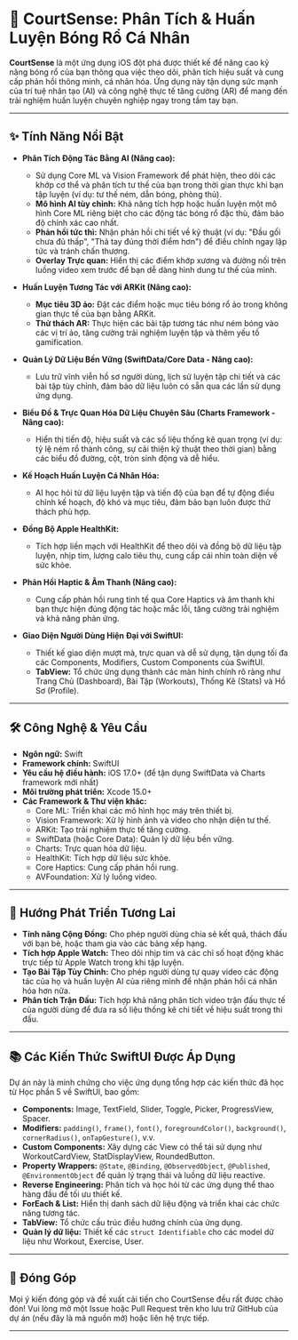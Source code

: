 # 🏀 CourtSense: Phân Tích & Huấn Luyện Bóng Rổ Cá Nhân

**CourtSense** là một ứng dụng iOS đột phá được thiết kế để nâng cao kỹ năng bóng rổ của bạn thông qua việc theo dõi, phân tích hiệu suất và cung cấp phản hồi thông minh, cá nhân hóa. Ứng dụng này tận dụng sức mạnh của trí tuệ nhân tạo (AI) và công nghệ thực tế tăng cường (AR) để mang đến trải nghiệm huấn luyện chuyên nghiệp ngay trong tầm tay bạn.

---

## ✨ Tính Năng Nổi Bật

* **Phân Tích Động Tác Bằng AI (Nâng cao):**
    * Sử dụng Core ML và Vision Framework để phát hiện, theo dõi các khớp cơ thể và phân tích tư thế của bạn trong thời gian thực khi bạn tập luyện (ví dụ: tư thế ném, dẫn bóng, phòng thủ).
    * **Mô hình AI tùy chỉnh:** Khả năng tích hợp hoặc huấn luyện một mô hình Core ML riêng biệt cho các động tác bóng rổ đặc thù, đảm bảo độ chính xác cao nhất.
    * **Phản hồi tức thì:** Nhận phản hồi chi tiết về kỹ thuật (ví dụ: "Đầu gối chưa đủ thấp", "Thả tay đúng thời điểm hơn") để điều chỉnh ngay lập tức và tránh chấn thương.
    * **Overlay Trực quan:** Hiển thị các điểm khớp xương và đường nối trên luồng video xem trước để bạn dễ dàng hình dung tư thế của mình.

* **Huấn Luyện Tương Tác với ARKit (Nâng cao):**
    * **Mục tiêu 3D ảo:** Đặt các điểm hoặc mục tiêu bóng rổ ảo trong không gian thực tế của bạn bằng ARKit.
    * **Thử thách AR:** Thực hiện các bài tập tương tác như ném bóng vào các vị trí ảo, tăng cường trải nghiệm luyện tập và thêm yếu tố gamification.

* **Quản Lý Dữ Liệu Bền Vững (SwiftData/Core Data - Nâng cao):**
    * Lưu trữ vĩnh viễn hồ sơ người dùng, lịch sử luyện tập chi tiết và các bài tập tùy chỉnh, đảm bảo dữ liệu luôn có sẵn qua các lần sử dụng ứng dụng.

* **Biểu Đồ & Trực Quan Hóa Dữ Liệu Chuyên Sâu (Charts Framework - Nâng cao):**
    * Hiển thị tiến độ, hiệu suất và các số liệu thống kê quan trọng (ví dụ: tỷ lệ ném rổ thành công, sự cải thiện kỹ thuật theo thời gian) bằng các biểu đồ đường, cột, tròn sinh động và dễ hiểu.

* **Kế Hoạch Huấn Luyện Cá Nhân Hóa:**
    * AI học hỏi từ dữ liệu luyện tập và tiến độ của bạn để tự động điều chỉnh kế hoạch, độ khó và mục tiêu, đảm bảo bạn luôn được thử thách phù hợp.

* **Đồng Bộ Apple HealthKit:**
    * Tích hợp liền mạch với HealthKit để theo dõi và đồng bộ dữ liệu tập luyện, nhịp tim, lượng calo tiêu thụ, cung cấp cái nhìn toàn diện về sức khỏe.

* **Phản Hồi Haptic & Âm Thanh (Nâng cao):**
    * Cung cấp phản hồi rung tinh tế qua Core Haptics và âm thanh khi bạn thực hiện đúng động tác hoặc mắc lỗi, tăng cường trải nghiệm và khả năng phản ứng.

* **Giao Diện Người Dùng Hiện Đại với SwiftUI:**
    * Thiết kế giao diện mượt mà, trực quan và dễ sử dụng, tận dụng tối đa các Components, Modifiers, Custom Components của SwiftUI.
    * **TabView:** Tổ chức ứng dụng thành các màn hình chính rõ ràng như Trang Chủ (Dashboard), Bài Tập (Workouts), Thống Kê (Stats) và Hồ Sơ (Profile).

---

## 🛠️ Công Nghệ & Yêu Cầu

* **Ngôn ngữ:** Swift
* **Framework chính:** SwiftUI
* **Yêu cầu hệ điều hành:** iOS 17.0+ (để tận dụng SwiftData và Charts framework mới nhất)
* **Môi trường phát triển:** Xcode 15.0+
* **Các Framework & Thư viện khác:**
    * Core ML: Triển khai các mô hình học máy trên thiết bị.
    * Vision Framework: Xử lý hình ảnh và video cho nhận diện tư thế.
    * ARKit: Tạo trải nghiệm thực tế tăng cường.
    * SwiftData (hoặc Core Data): Quản lý dữ liệu bền vững.
    * Charts: Trực quan hóa dữ liệu.
    * HealthKit: Tích hợp dữ liệu sức khỏe.
    * Core Haptics: Cung cấp phản hồi rung.
    * AVFoundation: Xử lý luồng video.

---

## 🚀 Hướng Phát Triển Tương Lai

* **Tính năng Cộng Đồng:** Cho phép người dùng chia sẻ kết quả, thách đấu với bạn bè, hoặc tham gia vào các bảng xếp hạng.
* **Tích hợp Apple Watch:** Theo dõi nhịp tim và các chỉ số hoạt động khác trực tiếp từ Apple Watch trong khi tập luyện.
* **Tạo Bài Tập Tùy Chỉnh:** Cho phép người dùng tự quay video các động tác của họ và huấn luyện AI của riêng mình để nhận phản hồi cá nhân hóa hơn nữa.
* **Phân tích Trận Đấu:** Tích hợp khả năng phân tích video trận đấu thực tế của người dùng để đưa ra số liệu thống kê chi tiết về hiệu suất trong thi đấu.

---

## 📚 Các Kiến Thức SwiftUI Được Áp Dụng

Dự án này là minh chứng cho việc ứng dụng tổng hợp các kiến thức đã học từ Học phần 5 về SwiftUI, bao gồm:

* **Components:** Image, TextField, Slider, Toggle, Picker, ProgressView, Spacer.
* **Modifiers:** `padding()`, `frame()`, `font()`, `foregroundColor()`, `background()`, `cornerRadius()`, `onTapGesture()`, v.v.
* **Custom Components:** Xây dựng các View có thể tái sử dụng như WorkoutCardView, StatDisplayView, RoundedButton.
* **Property Wrappers:** `@State`, `@Binding`, `@ObservedObject`, `@Published`, `@EnvironmentObject` để quản lý trạng thái và luồng dữ liệu reactive.
* **Reverse Engineering:** Phân tích và học hỏi từ các ứng dụng thể thao hàng đầu để tối ưu thiết kế.
* **ForEach & List:** Hiển thị danh sách dữ liệu động và triển khai các chức năng tương tác.
* **TabView:** Tổ chức cấu trúc điều hướng chính của ứng dụng.
* **Quản lý dữ liệu:** Thiết kế các `struct Identifiable` cho các model dữ liệu như Workout, Exercise, User.

---

## 🤝 Đóng Góp

Mọi ý kiến đóng góp và đề xuất cải tiến cho CourtSense đều rất được chào đón! Vui lòng mở một Issue hoặc Pull Request trên kho lưu trữ GitHub của dự án (nếu đây là mã nguồn mở) hoặc liên hệ trực tiếp.

---
